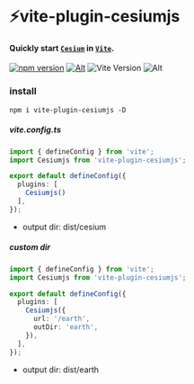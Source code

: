 # ⚡vite-plugin-cesiumjs

#### Quickly start [`Cesium`] in [`Vite`].
[`cesium`]: https://www.cesium.com/
[`Vite`]: https://vitejs.dev/
[![npm version](https://img.shields.io/npm/v/vite-plugin-cesiumjs.svg?style=flat-square)](https://www.npmjs.com/package/vite-plugin-cesiumjs)
[![Alt](https://img.shields.io/npm/dt/vite-plugin-cesiumjs?style=flat-square)](https://npmcharts.com/compare/vite-plugin-cesiumjs?minimal=true)
![Vite Version](https://img.shields.io/badge/Vite-^4.2.0&nbsp;||&nbsp;>=5.0.0-brightgreen.svg?style=flat-square)
![Alt](https://img.shields.io/github/license/mioxs/vite-plugin-cesiumjs?style=flat-square)



### install

```shell
npm i vite-plugin-cesiumjs -D
```

##### vite.config.ts

```ts
import { defineConfig } from 'vite';
import Cesiumjs from 'vite-plugin-cesiumjs';

export default defineConfig({
  plugins: [
    Cesiumjs()
  ],
});

```
* output dir: dist/cesium

##### custom dir

```ts
import { defineConfig } from 'vite';
import Cesiumjs from 'vite-plugin-cesiumjs';

export default defineConfig({
  plugins: [
    Cesiumjs({
      url: '/earth',
      outDir: 'earth',
    }),
  ],
});

```
* output dir: dist/earth





